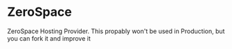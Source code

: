 # ZeroSpace
ZeroSpace Hosting Provider. This propably won't be used in Production, but you can fork it and improve it
